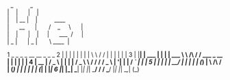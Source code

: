 &nbsp;&nbsp;_ &nbsp;&nbsp;&nbsp;&nbsp;&nbsp;&nbsp;&nbsp;&nbsp;&nbsp;_  
|&nbsp;&nbsp;&nbsp;&nbsp;|&nbsp;&nbsp;&nbsp;&nbsp;&nbsp;&nbsp;|&nbsp;&nbsp;&nbsp;&nbsp;|    
|&nbsp;&nbsp;&nbsp;&nbsp;|&nbsp;__  |&nbsp;&nbsp;&nbsp;&nbsp;|&nbsp;&nbsp;&nbsp;&nbsp;&nbsp;&nbsp;&nbsp;&nbsp;&nbsp;&nbsp;____  
|&nbsp;&nbsp;&nbsp;&nbsp;&nbsp;&nbsp;__&nbsp;&nbsp;&nbsp;&nbsp;&nbsp;&nbsp;|&nbsp;&nbsp;&nbsp;&nbsp;&nbsp;&nbsp; / &nbsp;&nbsp; _ &nbsp;&nbsp;&nbsp; \  &nbsp;&nbsp;&nbsp;&nbsp; |  
|&nbsp;&nbsp;&nbsp;&nbsp;|&nbsp;&nbsp;&nbsp;&nbsp;&nbsp;&nbsp;|&nbsp;&nbsp;&nbsp;&nbsp;|  &nbsp;&nbsp;&nbsp;&nbsp;|  &nbsp;&nbsp;&nbsp;&nbsp; ___ &nbsp;/  &nbsp;&nbsp;&nbsp; |  
|&nbsp;_&nbsp;|&nbsp;&nbsp;&nbsp;&nbsp;&nbsp;&nbsp;| _&nbsp;|  &nbsp;&nbsp;&nbsp;&nbsp;&nbsp;&nbsp;\  ____&nbsp;&nbsp;|

 
 
 
 
 
 
 
 
 
 

 1  _    _          _   _            __          __                 _       _   _ 
 2 | |  | |        | | | |           \ \        / /                | |     | | | |
 3 | |__| |   ___  | | | |   ___      \ \  /\  / /    ___    _ __  | |   __| | | |
 4 |  __  |  / _ \ | | | |  / _ \      \ \/  \/ /    / _ \  | '__| | |  / _` | | |
 5 | |  | | |  __/ | | | | | (_) |      \  /\  /    | (_) | | |    | | | (_| | |_|
 6 |_|  |_|  \___| |_| |_|  \___/        \/  \/      \___/  |_|    |_|  \__,_| (_)
                                                                                
                                                                                


